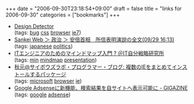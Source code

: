 +++
date = "2006-09-30T23:18:54+09:00"
draft = false
title = "links for 2006-09-30"
categories = ["bookmarks"]
+++

<ul class="delicious">
	<li>
		<div class="delicious-link"><a href="http://www.designdetector.com/link/to/ie7-old-bugs-for-new/">Design Detector</a></div>
		<div class="delicious-tags">(tags: <a href="http://del.icio.us/nobu666/bug">bug</a> <a href="http://del.icio.us/nobu666/css">css</a> <a href="http://del.icio.us/nobu666/browser">browser</a> <a href="http://del.icio.us/nobu666/ie7">ie7</a>)</div>
	</li>
	<li>
		<div class="delicious-link"><a href="http://www.sankei.co.jp/news/060929/sei004.htm">Sankei Web ＞ 政治 ＞ 安倍首相　所信表明演説の全文(09/29 16:13)</a></div>
		<div class="delicious-tags">(tags: <a href="http://del.icio.us/nobu666/japanese">japanese</a> <a href="http://del.icio.us/nobu666/politics">politics</a>)</div>
	</li>
	<li>
		<div class="delicious-link"><a href="http://jibun.atmarkit.co.jp/lskill01/rensai/mindmap01/mindmap01.html">ITエンジニアのためのマインドマップ入門 ? ＠IT自分戦略研究所</a></div>
		<div class="delicious-tags">(tags: <a href="http://del.icio.us/nobu666/min">min</a> <a href="http://del.icio.us/nobu666/mindmap">mindmap</a> <a href="http://del.icio.us/nobu666/presentation">presentation</a>)</div>
	</li>
	<li>
		<div class="delicious-link"><a href="http://labs.cybozu.co.jp/blog/akky/archives/2006/09/multiple_versions_of_ie.html">秋元@サイボウズラボ・プログラマー・ブログ: 複数のIEをまとめてインストールするパッケージ</a></div>
		<div class="delicious-tags">(tags: <a href="http://del.icio.us/nobu666/microsoft">microsoft</a> <a href="http://del.icio.us/nobu666/browser">browser</a> <a href="http://del.icio.us/nobu666/ie">ie</a>)</div>
	</li>
	<li>
		<div class="delicious-link"><a href="http://gigazine.net/index.php?/news/comments/20060929_adsense/">Google Adsenseに新機能、検索結果を自サイトへ表示可能に - GIGAZINE</a></div>
		<div class="delicious-tags">(tags: <a href="http://del.icio.us/nobu666/google">google</a> <a href="http://del.icio.us/nobu666/adsense">adsense</a>)</div>
	</li>
</ul>
